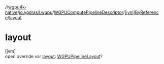 //[wgpu4k-native](../../../../index.md)/[io.ygdrasil.wgpu](../../index.md)/[WGPUComputePipelineDescriptor](../index.md)/[[jvm]ByReference](index.md)/[layout](layout.md)

# layout

[jvm]\
open override var [layout](layout.md): [WGPUPipelineLayout](../../-w-g-p-u-pipeline-layout/index.md)?